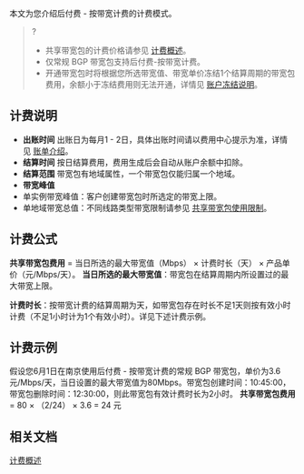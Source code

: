 本文为您介绍后付费 - 按带宽计费的计费模式。
>?
>- 共享带宽包的计费价格请参见 [计费概述](https://cloud.tencent.com/document/product/684/15255)。
>- 仅常规 BGP 带宽包支持后付费-按带宽计费。
>- 开通带宽包时将根据您所选带宽值、带宽单价冻结1个结算周期的带宽包费用，余额小于冻结费用则无法开通，详情见 [账户冻结说明](https://cloud.tencent.com/document/product/555/12039)。
>

## 计费说明
- **出账时间**
出账日为每月1 - 2日，具体出账时间请以费用中心提示为准，详情见 [账单介绍](https://cloud.tencent.com/document/product/555/30250)。
- **结算时间**
按日结算费用，费用生成后会自动从账户余额中扣除。
- **结算范围**
带宽包有地域属性，一个带宽包仅能归属一个地域。
- **带宽峰值**
 - 单实例带宽峰值：客户创建带宽包时所选定的带宽上限。
 - 单地域带宽总值：不同线路类型带宽限制请参见 [共享带宽包使用限制](https://cloud.tencent.com/document/product/684/15247)。

## 计费公式
**共享带宽包费用** = 当日所选的最大带宽值（Mbps） × 计费时长（天） × 产品单价（元/Mbps/天）。
**当日所选的最大带宽值**：带宽包在结算周期内所设置过的最大带宽上限。

**计费时长**：按带宽计费的结算周期为天，如带宽包存在时长不足1天则按有效小时计费（不足1小时计为1个有效小时）。详见下述计费示例。

## 计费示例
假设您6月1日在南京使用后付费 - 按带宽计费的常规 BGP 带宽包，单价为3.6元/Mbps/天，当日设置的最大带宽值为80Mbps。带宽包创建时间：10:45:00，带宽包删除时间：12:30:00，则此带宽包有效计费时长为2小时。
**共享带宽包费用** = 80 × （2/24） × 3.6 = 24 元

## 相关文档
[计费概述](https://cloud.tencent.com/document/product/684/15255)
